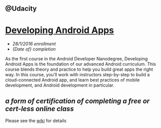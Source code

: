 ## @Udacity
# [Developing Android Apps](https://www.udacity.com/course/developing-android-apps--ud853)

* _28/1/2016 enrollment_
* _{Date of} completion_

As the first course in the Android Developer Nanodegree, Developing Android Apps is the foundation of our advanced Android curriculum. This course blends theory and practice to help you build great apps the right way. In this course, you’ll work with instructors step-by-step to build a cloud-connected Android app, and learn best practices of mobile development, and Android development in particular.

## *a form of certification of completing a free or cert-less online class*
Please see the [wiki](https://github.com/robbiemu/Udacity---Developing-Android-Apps/wiki) for details
